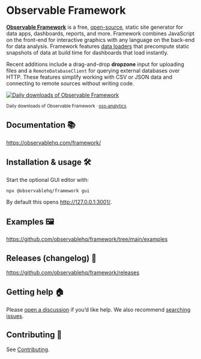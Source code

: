 # Observable Framework

[**Observable Framework**](https://observablehq.com/framework/) is a free, [open-source](./LICENSE), static site generator for data apps, dashboards, reports, and more. Framework combines JavaScript on the front-end for interactive graphics with any language on the back-end for data analysis. Framework features [data loaders](https://observablehq.com/framework/loaders) that precompute static snapshots of data at build time for dashboards that load instantly.

Recent additions include a drag-and-drop **dropzone** input for uploading files and a `RemoteDatabaseClient` for querying external databases over HTTP. These features simplify working with CSV or JSON data and connecting to remote sources without writing code.

<a href="https://observablehq.observablehq.cloud/oss-analytics/@observablehq/framework">
  <picture>
    <source media="(prefers-color-scheme: dark)" srcset="https://observablehq.observablehq.cloud/oss-analytics/@observablehq/framework/downloads-dark.svg">
    <img alt="Daily downloads of Observable Framework" src="https://observablehq.observablehq.cloud/oss-analytics/@observablehq/framework/downloads.svg">
  </picture>
</a>

<sub>Daily downloads of Observable Framework · [oss-analytics](https://observablehq.observablehq.cloud/oss-analytics/)</sub>

## Documentation 📚

https://observablehq.com/framework/

## Installation & usage 🛠️

Start the optional GUI editor with:

```sh
npx @observablehq/framework gui
```

By default this opens <http://127.0.0.1:3001/>.

## Examples 🖼️

https://github.com/observablehq/framework/tree/main/examples

## Releases (changelog) 🚀

https://github.com/observablehq/framework/releases

## Getting help 🏠

Please [open a discussion](https://github.com/observablehq/framework/discussions) if you’d like help. We also recommend [searching issues](https://github.com/observablehq/framework/issues).

## Contributing 🙏

See [Contributing](https://observablehq.com/framework/contributing).
